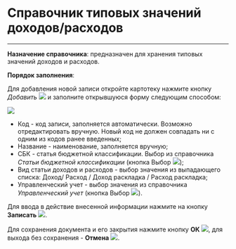 ﻿# Справочник типовых значений доходов/расходов
_________________________

**Назначение справочника**:  предназначен для хранения типовых значений доходов и расходов.

**Порядок заполнения**:

Для добавления новой записи откройте картотеку нажмите кнопку *Добавить* ![](topic:Com.AddFiles.Buttons.Btn_Add.png)  и заполните открывшуюся форму следующим способом:

![](topic:.AddFiles.Screenshot_20117.jpg)

* Код - код записи, заполняется автоматически. Возможно отредактировать вручную. Новый код не должен совпадать ни с одним из кодов ранее введенных;
* Название - наименование, заполняется вручную;
* СБК - статья бюджетной классификации. Выбор из справочника *Статьи бюджетной классификации* (кнопка Выбор ![](topic:Com.AddFiles.Buttons.Btn_select.png));
* Вид статьи доходов и расходов - выбор значения из выпадающего списка: Доход/ Расход / Доход раскладка / Расход раскладка;
* Управленческий учет - выбор значения из справочника *Управленческий учет* (кнопка Выбор ![](topic:Biz.НСИ.AddFiles.Btn_select.png)).

Для ввода в действие внесенной информации нажмите на кнопку **Записать** ![](topic:Com.AddFiles.Buttons.Btn_Post.png).

Для сохранения документа и его закрытия нажмите кнопку **ОК** ![](topic:Com.AddFiles.Buttons.Btn_Ok_grey.png), для выхода без сохранения -  **Отмена** ![](topic:Com.AddFiles.Buttons.Btn_CloseCancel.png).
